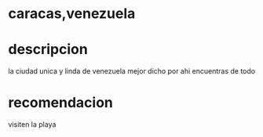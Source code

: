 # caracas,venezuela
# descripcion

la ciudad unica y linda de venezuela mejor dicho por ahi encuentras de todo 
# recomendacion
 visiten la playa 
